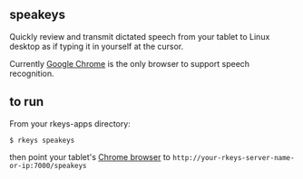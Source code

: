 ## speakeys

Quickly review and transmit dictated speech from your tablet
to Linux desktop as if typing it in yourself at the cursor.

Currently [Google Chrome][chrome] is the only browser to support
speech recognition.

## to run

From your rkeys-apps directory:

    $ rkeys speakeys

then point your tablet's [Chrome browser][chrome] to
`http://your-rkeys-server-name-or-ip:7000/speakeys`


[chrome]: https://www.google.com/chrome/browser/mobile/index.html
[rkeys]: https://github.com/dizzib/rkeys
